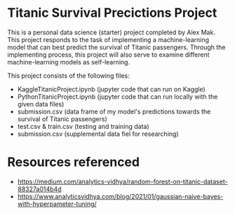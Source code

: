 # Titanic Survival Precictions Project

This is a personal data science (starter) project completed by Alex Mak. This project responds to the task of implementing a machine-learning model that can best predict the survival of Titanic passengers. Through the implementing process, this project will also serve to examine different machine-learning models as self-learning.

This project consists of the following files:

- KaggleTitanicProject.ipynb (jupyter code that can run on Kaggle)
- PythonTitanicProject.ipynb (jupyter code that can run locally with the given data files)
- submission.csv (data frame of my model's predictions towards the survival of Titanic passengers)
- test.csv & train.csv (testing and training data)
- submission.csv (supplemental data fiel for researching)

# Resources referenced

- https://medium.com/analytics-vidhya/random-forest-on-titanic-dataset-88327a014b4d
- https://www.analyticsvidhya.com/blog/2021/01/gaussian-naive-bayes-with-hyperpameter-tuning/

